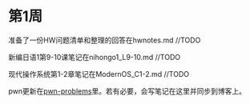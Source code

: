 # 第1周
准备了一份HW问题清单和整理的回答在hwnotes.md //TODO

新编日语1第9-10课笔记在nihongo1_L9-10.md //TODO

现代操作系统第1-2章笔记在ModernOS_C1-2.md //TODO

pwn更新在[pwn-problems](https://github.com/BattiestStone4/pwn-problems)里。若有必要，会写笔记在这里并同步到博客上。

